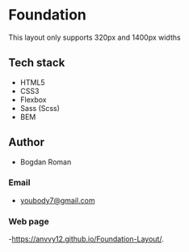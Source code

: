 # Foundation

This layout only supports 320px and 1400px widths

## Tech stack

- HTML5
- CSS3
- Flexbox
- Sass (Scss)
- BEM

## Author

- Bogdan Roman

### Email

- youbody7@gmail.com

### Web page

-https://anvvy12.github.io/Foundation-Layout/.
